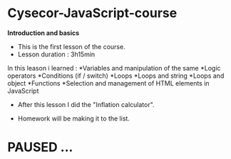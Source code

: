 # Cysecor-JavaScript-course
****Introduction and basics****

- This is the first lesson of the course.
- Lesson duration : 3h15min

In this leason i learned : *Variables and manipulation of the same
                           *Logic operators
                           *Conditions (if / switch)
                           *Loops
                           *Loops and string
                           *Loops and object
                           *Functions
                           *Selection and management of HTML elements in JavaScript


- After this lesson I did the "Inflation calculator".

- Homework will be making it to the list.

# PAUSED ... #
